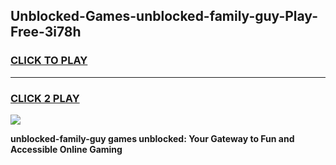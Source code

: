 
## Unblocked-Games-unblocked-family-guy-Play-Free-3i78h
<h3>
<a href="https://premium76.site?title=unblocked-family-guy&ref=18A1">CLICK TO PLAY</a></h3>
<hr>

<h3>
<a href="https://premium76.site?title=unblocked-family-guy&ref=18A1">CLICK 2 PLAY</a>
  
</h3>

<a href="https://premium76.site?title=unblocked-family-guy&ref=18A1"><img src="https://clearcache.store/games.png"></a>


**unblocked-family-guy games unblocked: Your Gateway to Fun and Accessible Online Gaming**
